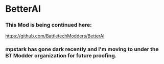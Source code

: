 # BetterAI
### This Mod is being continued here:
https://github.com/BattletechModders/BetterAI

### mpstark has gone dark recently and I'm moving to under the BT Modder organization for future proofing.
